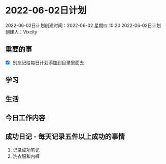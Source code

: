 # 2022-06-02日计划

2022-06-02日计划创建时间：2022-06-02 星期四  10:20
2022-06-02日计划创建人：Vixcity

## 重要的事
- [x] 别忘记给每日计划添加到目录里面去

## 学习

## 生活

## 今日工作内容

## 成功日记 - 每天记录五件以上成功的事情
1. 记录成功笔记
2. 洗衣服和内裤